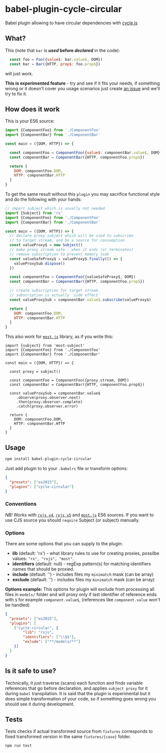 # babel-plugin-cycle-circular

Babel plugin allowing to have circular dependencies with [cycle.js](http://cycle.js.org)

## What?

This (note that `bar` is ***used* before *declared*** in the code):

```js
  const foo = Foo({value$: bar.value$, DOM})
  const bar = Bar({HTTP, prop$: foo.prop$})
```

will just work.

**This is experimented feature** - try and see if it fits your needs, if something wrong or 
it doesn't cover you usage scenarios just create [an issue](issues) and we'll try to fix it.  

## How does it work

This is your ES6 source:

```js
import {ComponentFoo} from './ComponentFoo'
import {ComponentBar} from './ComponentBar'

const main = ({DOM, HTTP}) => {

  const componentFoo = ComponentFoo({value$: componentBar.value$, DOM})
  const componentBar = ComponentBar({HTTP, componentFoo.prop$})

  return {
    DOM: componentFoo.DOM,
    HTTP: componentBar.HTTP
  }
}
```

To get the same result without this `plugin` you may 
sacrifice functional style and do the following with your hands:

```js
// import subject which is usually not needed
import {Subject} from 'rx'
import {ComponentFoo} from './ComponentFoo'
import {ComponentBar} from './ComponentBar'

const main = ({DOM, HTTP}) => {
  // declare proxy subject which will be used to subscribe 
  // to target stream, and be a source for consumption
  const valueProxy$ = new Subject()
  // make proxy stream safe - when it ends (or terminates) 
  // remove subscription to prevent memory leak 
  const valueSafeProxy$ = valueProxy$.finally(() => {
    valueProxySub.dispose()
  })

  const componentFoo = ComponentFoo({valueSafeProxy$, DOM})
  const componentBar = ComponentBar({HTTP, componentFoo.prop$})

  // create subscription for target stream 
  // subscription is actually `side effect`   
  const valueProxySub = componentBar.value$.subscribe(valueProxy$)

  return {
    DOM: componentFoo.DOM,
    HTTP: componentBar.HTTP
  }
}

```

This also work for [`most.js`](https://github.com/cujojs/most) library, as if you write this: 
```
import {subject} from 'most-subject'
import {ComponentFoo} from './ComponentFoo'
import {ComponentBar} from './ComponentBar'

const main = ({DOM, HTTP}) => {

  const proxy = subject()

  const componentFoo = ComponentFoo({proxy.stream, DOM})
  const componentBar = ComponentBar({HTTP, componentFoo.prop$})

  const valueProxySub = componentBar.value$
     .observe(proxy.observer.next)
     .then(proxy.observer.complete)
     .catch(proxy.observer.error)

  return {
    DOM: componentFoo.DOM,
    HTTP: componentBar.HTTP
  }
}
```

## Usage

```bash
npm install babel-plugin-cycle-circular
```

Just add plugin to to your `.babelrc` file or transform options:
```json
{
  "presets": ["es2015"],
  "plugins": ["cycle-circular"]
}
```

### Conventions

*NB!*
 Works with [`rxjs v4`](https://github.com/Reactive-Extensions/RxJS), 
 [`rxjs v5`](https://github.com/ReactiveX/rxjs) and [`most.js`](https://github.com/cujojs/most) ES6 sources.
 If you want to use CJS source you should `require` Subject (or subject) manually.
 
### Options

There are some options that you can supply to the plugin:
* **lib** (default: 'rx') - what library rules to use for creating proxies, possilbe values: `"rx", "rxjs", "most"`.
* **identifiers** (default: null) - regExp pattern(s) for matching identifiers names that should be proxied.
* **include** (default: '') - includes files my `minimatch` mask (can be array)
* **exclude** (default: '') - includes files my `minimatch` mask (can be array)

**Options example:**
This options for plugin will exclude from processing all files in `models/` folder 
and will proxy only if last identifier of reference ends with `$` for example `component.value$`,
(references like `component.value` won't be handled)
```json
{
  "presets": ["es2015"],
  "plugins": [
    ["cycle-circular", {
        "lib": "rxjs",
        "identifiers": ["\\$$"],
        "exlude": ["**/models/**"]  
    }]
  ]
}
```

## Is it safe to use?
 
Technically, it just traverse (scans) each function and finds variable references that go before declaration, 
and applies `subject proxy` for it during `babel` transpilation. It is said that the plugin is experimental but 
it does simple transformation of your code, so if something goes wrong you should see it during development. 

## Tests
Tests checks if actual transformed source from `fixtures` 
corresponds to fixed transformed version in the same `fixtures/{case}` folder. 
```bash
npm run test
```